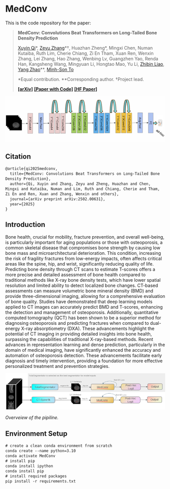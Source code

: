 # MedConv
This is the code repository for the paper:
> **MedConv: Convolutions Beat Transformers on Long-Tailed Bone Density Prediction**
> 
> [Xuyin Qi](https://au.linkedin.com/in/xuyin-q-29672524a)\*, [Zeyu Zhang](https://steve-zeyu-zhang.github.io/)\*†, Huazhan Zheng\*, Mingxi Chen, Numan Kutaiba, Ruth Lim, Cherie Chiang, Zi En Tham, Xuan Ren, Wenxin Zhang, Lei Zhang, Hao Zhang, Wenbing Lv, Guangzhen Yao, Renda Han, Kangsheng Wang, Mingyuan Li, Hongtao Mao, Yu Li, [Zhibin Liao](https://researchers.adelaide.edu.au/profile/zhibin.liao), [Yang Zhao](https://yangyangkiki.github.io/)\**, [Minh-Son To](https://scholar.google.com.au/citations?user=NIc4qPsAAAAJ&hl=en)
>
> \*Equal contribution. \**Corresponding author. †Project lead.
> 
> [**[arXiv]**](https://arxiv.org/abs/2502.00631) [**[Paper with Code]**](https://paperswithcode.com/paper/medconv-convolutions-beat-transformers-on) **[[HF Paper]](https://huggingface.co/papers/2502.00631)**

![framework.](https://github.com/Richardqiyi/MedConv/blob/main/main-graph.png)

## Citation

```
@article{qi2025medconv,
  title={MedConv: Convolutions Beat Transformers on Long-Tailed Bone Density Prediction},
  author={Qi, Xuyin and Zhang, Zeyu and Zheng, Huazhan and Chen, Mingxi and Kutaiba, Numan and Lim, Ruth and Chiang, Cherie and Tham, Zi En and Ren, Xuan and Zhang, Wenxin and others},
  journal={arXiv preprint arXiv:2502.00631},
  year={2025}
}
```

## Introduction

Bone health, crucial for mobility, fracture prevention, and overall well-being, is particularly important for aging populations or those with osteoporosis, a common skeletal disease that compromises bone strength by causing low bone mass and microarchitectural deterioration. This condition, increasing the risk of fragility fractures from low-energy impacts, often affects critical areas like the spine, hip, and wrist, significantly reducing quality of life. Predicting bone density through CT scans to estimate T-scores offers a more precise and detailed assessment of bone health compared to traditional methods like X-ray bone density tests, which have lower spatial resolution and limited ability to detect localized bone changes. CT-based assessments can measure volumetric bone mineral density (BMD) and provide three-dimensional imaging, allowing for a comprehensive evaluation of bone quality. Studies have demonstrated that deep learning models applied to CT images can accurately predict BMD and T-scores, enhancing the detection and management of osteoporosis. Additionally, quantitative computed tomography (QCT) has been shown to be a superior method for diagnosing osteoporosis and predicting fractures when compared to dual-energy X-ray absorptiometry (DXA). These advancements highlight the potential of CT imaging in providing detailed insights into bone health, surpassing the capabilities of traditional X-ray-based methods. Recent advances in representation learning and dense prediction, particularly in the domain of medical imaging, have significantly enhanced the accuracy and automation of osteoporosis detection. These advancements facilitate early diagnosis and timely intervention, providing a foundation for more effective personalized treatment and prevention strategies.

![pipeline.](https://github.com/Richardqiyi/MedConv/blob/main/Comparison_of_segmentators.png)

*Overveiew of the pipiline.*

## Environment Setup
```
# create a clean conda environment from scratch
conda create --name python=3.10
conda activate MedConv
# install pip
conda install ipython
conda install pip
# install required packages
pip install -r requirements.txt
```

